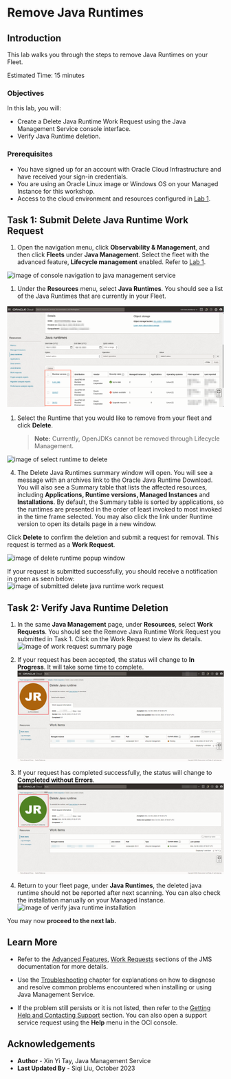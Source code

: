 # Remove Java Runtimes

## Introduction

This lab walks you through the steps to remove Java Runtimes on your Fleet.

Estimated Time: 15 minutes

### Objectives

In this lab, you will:

* Create a Delete Java Runtime Work Request using the Java Management Service console interface.
* Verify Java Runtime deletion.


### Prerequisites

* You have signed up for an account with Oracle Cloud Infrastructure and have received your sign-in credentials.
* You are using an Oracle Linux image or Windows OS on your Managed Instance for this workshop.
* Access to the cloud environment and resources configured in [Lab 1](?lab=set-up-and-enable-advanced-features-on-java-management-service).

## Task 1: Submit Delete Java Runtime Work Request

1. Open the navigation menu, click **Observability & Management**, and then click **Fleets** under **Java Management**. Select the fleet with the advanced feature, **Lifecycle management** enabled. Refer to  [Lab 1](?lab=set-up-and-enable-advanced-features-on-java-management-service).

![image of console navigation to java management service](images/console-navigation-jms.png)

1. Under the **Resources** menu, select **Java Runtimes**. You should see a list of the Java Runtimes that are currently in your Fleet.

![image of fleet details page](images/fleet-details-page.png)

1. Select the Runtime that you would like to remove from your fleet and click **Delete**.

    > **Note:** Currently, OpenJDKs cannot be removed through Lifecycle Management.

  ![image of select runtime to delete](images/select-java-runtime-to-delete.png)

4. The Delete Java Runtimes summary window will open. You will see a message with an archives link to the Oracle Java Runtime Download. You will also see a Summary table that lists the affected resources, including **Applications, Runtime versions, Managed Instances** and **Installations**. By default, the Summary table is sorted by applications, so the runtimes are presented in the order of least invoked to most invoked in the time frame selected. You may also click the link under Runtime version to open its details page in a new window.

  Click **Delete** to confirm the deletion and submit a request for removal. This request is termed as a **Work Request**.

  ![image of delete runtime popup window](images/delete-runtime-popup-window.png)

  If your request is submitted successfully, you should receive a notification in green as seen below:
  ![image of submitted delete java runtime work request](images/delete-java-runtime-work-request-submitted.png)

## Task 2: Verify Java Runtime Deletion

1. In the same **Java Management** page, under **Resources**, select **Work Requests**. You should see the Remove Java Runtime Work Request you submitted in Task 1. Click on the Work Request to view its details.
 ![image of work request summary page](images/work-request-summary-page.png)

2. If your request has been accepted, the status will change to **In Progress**. It will take some time to complete.
    ![image of pending work request](images/delete-pending-work-request.png)

3. If your request has completed successfully, the status will change to **Completed without Errors**.
    ![image of install completed without errors](images/delete-complete-without-errors.png)

4. Return to your fleet page, under **Java Runtimes**, the deleted java runtime should not be reported after next scanning. You can also check the installation manually on your Managed Instance.
    ![image of verify java runtime installation](images/verify-java-runtime-deletion.png)


 You may now **proceed to the next lab.**

## Learn More
* Refer to the [Advanced Features](https://docs.oracle.com/en-us/iaas/jms/doc/advanced-features.html), [Work Requests](https://docs.oracle.com/en-us/iaas/jms/doc/using-java-management-service.html#GUID-77AEEBC0-93A5-4E99-96D6-BEE0FEE4539F) sections of the JMS documentation for more details.

* Use the [Troubleshooting](https://docs.oracle.com/en-us/iaas/jms/doc/troubleshooting.html#GUID-2D613C72-10F3-4905-A306-4F2673FB1CD3) chapter for explanations on how to diagnose and resolve common problems encountered when installing or using Java Management Service.

* If the problem still persists or it is not listed, then refer to the [Getting Help and Contacting Support](https://docs.oracle.com/en-us/iaas/Content/GSG/Tasks/contactingsupport.htm) section. You can also open a support service request using the **Help** menu in the OCI console.


## Acknowledgements

* **Author** - Xin Yi Tay, Java Management Service
* **Last Updated By** - Siqi Liu, October 2023
